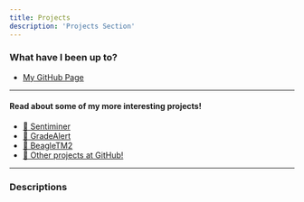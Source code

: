 ```yaml
---
title: Projects
description: 'Projects Section'
---
```

### What have I been up to?

+ [My GitHub Page](https://github.com/obonhamcarter)

---

#### Read about some of my more interesting projects!

+ [:battery: Sentiminer](/projects/sentiminer/sentiminer)
+ [:battery: GradeAlert](/projects/gradealert/gradealert)
+ [:battery: BeagleTM2](/portfolio/sample-project/index_beagletm/)
+ <a href="https://github.com/developmentAC" target="_blank">:battery: Other projects at GitHub!</a>
---

### Descriptions
